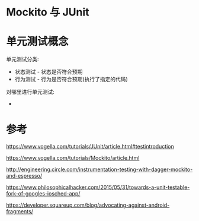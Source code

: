 # Mockito 与 JUnit

# 单元测试概念

单元测试分类:

+ 状态测试 - 状态是否符合预期
+ 行为测试 - 行为是否符合预期(执行了指定的代码)

对哪里进行单元测试:

+ 

# 参考

https://www.vogella.com/tutorials/JUnit/article.html#testintroduction

https://www.vogella.com/tutorials/Mockito/article.html

http://engineering.circle.com/instrumentation-testing-with-dagger-mockito-and-espresso/

https://www.philosophicalhacker.com/2015/05/31/towards-a-unit-testable-fork-of-googles-iosched-app/

https://developer.squareup.com/blog/advocating-against-android-fragments/
